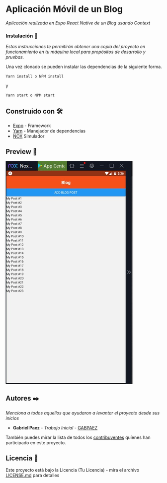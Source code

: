 # Aplicación  Móvil de un Blog

_Aplicación realizada en Expo React Native de un Blog usando Context_

### Instalación 🔧

_Estas instrucciones te permitirán obtener una copia del proyecto en funcionamiento en tu máquina local para propósitos de desarrollo y pruebas._

Una vez clonado se pueden instalar las dependencias de la siguiente forma.

```
Yarn install o NPM install 
```
y
```
Yarn start o NPM start
```

## Construido con 🛠️


* [Expo](http://Expo.io) - Framework
* [Yarn](https://yarnpkg.com/) - Manejador de dependencias
* [NOX](https://es.bignox.com/)  Simulador


## Preview 📌

![](assets/preview1.jpg)

## Autores ✒️

_Menciona a todos aquellos que ayudaron a levantar el proyecto desde sus inicios_

* **Gabriel Paez** - *Trabajo Inicial* - [GABPAEZ](https://github.com/GabPaez)


También puedes mirar la lista de todos los [contribuyentes](https://github.com/your/project/contributors) quíenes han participado en este proyecto. 

## Licencia 📄

Este proyecto está bajo la Licencia (Tu Licencia) - mira el archivo [LICENSE.md](LICENSE.md) para detalles


